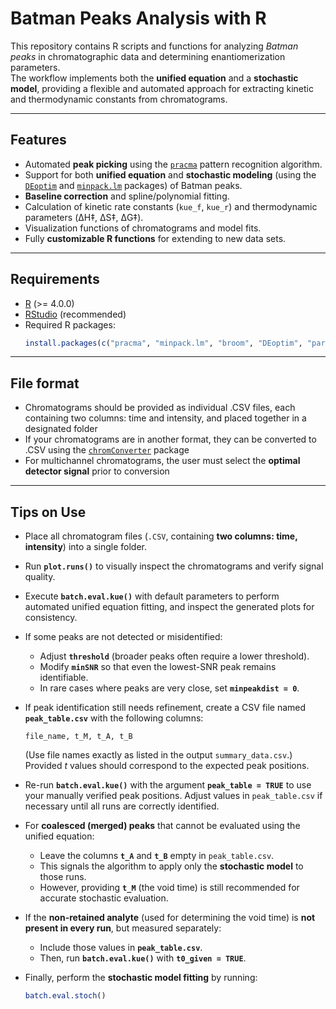 # Batman Peaks Analysis with R

This repository contains R scripts and functions for analyzing *Batman peaks* in chromatographic data and determining enantiomerization parameters.  
The workflow implements both the **unified equation** and a **stochastic model**, providing a flexible and automated approach for extracting kinetic and thermodynamic constants from chromatograms.

---

## Features

- Automated **peak picking** using the [`pracma`](https://cran.r-project.org/package=pracma) pattern recognition algorithm.
- Support for both **unified equation** and **stochastic modeling** (using the [`DEoptim`](https://cran.r-project.org/web/packages/DEoptim/index.html) and [`minpack.lm`](https://cran.r-project.org/web/packages/minpack.lm/index.html) packages) of Batman peaks.
- **Baseline correction** and spline/polynomial fitting.
- Calculation of kinetic rate constants (`kue_f`, `kue_r`) and thermodynamic parameters (ΔH‡, ΔS‡, ΔG‡).
- Visualization functions of chromatograms and model fits.
- Fully **customizable R functions** for extending to new data sets.

---

## Requirements

- [R](https://cran.r-project.org/) (>= 4.0.0)  
- [RStudio](https://posit.co/) (recommended)  
- Required R packages:  
  ```r
  install.packages(c("pracma", "minpack.lm", "broom", "DEoptim", "parallel", "gamlss.dist"))

---

## File format

- Chromatograms should be provided as individual .CSV files, each containing two columns: time and intensity, and placed together in a designated folder
- If your chromatograms are in another format, they can be converted to .CSV using the [`chromConverter`](https://cran.r-project.org/web/packages/chromConverter/index.html) package
- For multichannel chromatograms, the user must select the **optimal detector signal** prior to conversion

---

## Tips on Use

* Place all chromatogram files (`.CSV`, containing **two columns: time, intensity**) into a single folder.
* Run **`plot.runs()`** to visually inspect the chromatograms and verify signal quality.
* Execute **`batch.eval.kue()`** with default parameters to perform automated unified equation fitting, and inspect the generated plots for consistency.
* If some peaks are not detected or misidentified:
  * Adjust **`threshold`** (broader peaks often require a lower threshold).
  * Modify **`minSNR`** so that even the lowest-SNR peak remains identifiable.
  * In rare cases where peaks are very close, set **`minpeakdist = 0`**.
* If peak identification still needs refinement, create a CSV file named **`peak_table.csv`** with the following columns:
  ```
  file_name, t_M, t_A, t_B
  ```
  (Use file names exactly as listed in the output `summary_data.csv`.)
  Provided *t* values should correspond to the expected peak positions.
* Re-run **`batch.eval.kue()`** with the argument **`peak_table = TRUE`** to use your manually verified peak positions. Adjust values in `peak_table.csv` if necessary until all runs are correctly identified.
* For **coalesced (merged) peaks** that cannot be evaluated using the unified equation:
  * Leave the columns **`t_A`** and **`t_B`** empty in `peak_table.csv`.
  * This signals the algorithm to apply only the **stochastic model** to those runs.
  * However, providing **`t_M`** (the void time) is still recommended for accurate stochastic evaluation.
* If the **non-retained analyte** (used for determining the void time) is **not present in every run**, but measured separately:
  * Include those values in **`peak_table.csv`**.
  * Then, run **`batch.eval.kue()`** with **`t0_given = TRUE`**.
* Finally, perform the **stochastic model fitting** by running:

  ```r
  batch.eval.stoch()
  ```
